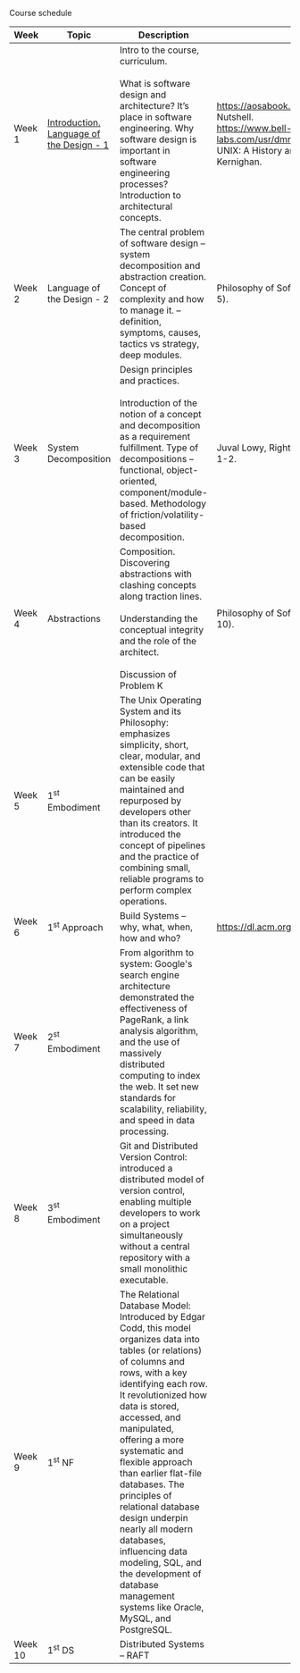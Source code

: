 Course schedule

| Week | Topic | Description | Reading | Lab |
| ---- | ----- | ----------- | ------- | --- |
| Week 1 | [Introduction. Language of the Design - 1](https://github.com/aregm/system-design-course/blob/main/docs/Lecture%201.pptx) | Intro to the course, curriculum.<br><br>What is software design and architecture? It’s place in software engineering. Why software design is important in software engineering processes? Introduction to architectural concepts. |https://aosabook.org/en/v2/git.html - Git in a Nutshell.<br> https://www.bell-labs.com/usr/dmr/www/hist.pdf<br>UNIX: A History and a Memoir, Brian Kernighan.  | Understand Git design. |
| Week 2 | Language of the Design - 2 | The central problem of software design – system decomposition and abstraction creation.<br>Concept of complexity and how to manage it. – definition, symptoms, causes, tactics vs strategy, deep modules. | Philosophy of Software Design (Chapters 1-5). | Find the implementation of fopen in the Linux kernel. Measure the SLOC and other types of complexity associated with it. |
| Week 3 | System Decomposition | Design principles and practices.<br><br>Introduction of the notion of a concept and decomposition as a requirement fulfillment. Type of decompositions – functional, object-oriented, component/module-based. Methodology of friction/volatility-based decomposition. | Juval Lowy, Righting the Software Chapter 1-2. | Problem K |
| Week 4 | Abstractions | Composition. Discovering abstractions with clashing concepts along traction lines.<br><br>Understanding the conceptual integrity and the role of the architect.<br><br>Discussion of Problem K | Philosophy of Software Design (Chapters 6-10). | Build System Design |
| Week 5 | 1<sup>st</sup> Embodiment | The Unix Operating System and its Philosophy: emphasizes simplicity, short, clear, modular, and extensible code that can be easily maintained and repurposed by developers other than its creators. It introduced the concept of pipelines and the practice of combining small, reliable programs to perform complex operations. | | |
| Week 6 | 1<sup>st</sup> Approach | Build Systems – why, what, when, how and who? | https://dl.acm.org/doi/pdf/10.1145/3236774 | |
| Week 7 | 2<sup>st</sup> Embodiment | From algorithm to system: Google's search engine architecture demonstrated the effectiveness of PageRank, a link analysis algorithm, and the use of massively distributed computing to index the web. It set new standards for scalability, reliability, and speed in data processing. | | |
| Week 8 | 3<sup>st</sup> Embodiment | Git and Distributed Version Control: introduced a distributed model of version control, enabling multiple developers to work on a project simultaneously without a central repository with a small monolithic executable. | | |
| Week 9 | 1<sup>st</sup> NF | The Relational Database Model: Introduced by Edgar Codd, this model organizes data into tables (or relations) of columns and rows, with a key identifying each row. It revolutionized how data is stored, accessed, and manipulated, offering a more systematic and flexible approach than earlier flat-file databases. The principles of relational database design underpin nearly all modern databases, influencing data modeling, SQL, and the development of database management systems like Oracle, MySQL, and PostgreSQL. | | |
| Week 10 | 1<sup>st</sup> DS | Distributed Systems – RAFT | | |
